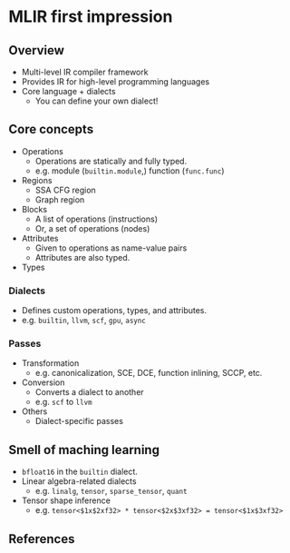 # MLIR first impression

## Overview

- Multi-level IR compiler framework
- Provides IR for high-level programming languages
- Core language + dialects
  - You can define your own dialect!

## Core concepts

- Operations
  - Operations are statically and fully typed.
  - e.g. module (`builtin.module`,) function (`func.func`)
- Regions
  - SSA CFG region
  - Graph region
- Blocks
  - A list of operations (instructions)
  - Or, a set of operations (nodes)
- Attributes
  - Given to operations as name-value pairs
  - Attributes are also typed.
- Types

### Dialects

- Defines custom operations, types, and attributes.
- e.g. `builtin`, `llvm`, `scf`, `gpu`, `async`

### Passes

- Transformation
  - e.g. canonicalization, SCE, DCE, function inlining, SCCP, etc.
- Conversion
  - Converts a dialect to another
  - e.g. `scf` to `llvm`
- Others
  - Dialect-specific passes

## Smell of maching learning

- `bfloat16` in the `builtin` dialect.
- Linear algebra-related dialects
  - e.g. `linalg`, `tensor`, `sparse_tensor`, `quant`
- Tensor shape inference
  - e.g. `tensor<$1x$2xf32> * tensor<$2x$3xf32> = tensor<$1x$3xf32>`

## References
